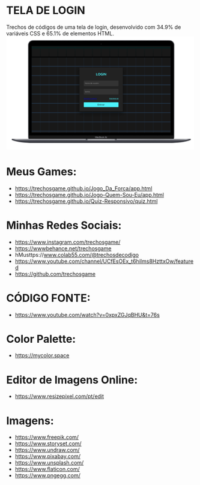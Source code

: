 # TELA DE LOGIN
Trechos de códigos de uma tela de login, desenvolvido com 34.9% de variáveis CSS e 65.1% de elementos HTML.
<img src="001.png" width="500px" alt="Tela De Login Para Usuário Já Cadastrado">

# Meus Games:
- https://trechosgame.github.io/Jogo_Da_Forca/app.html
- https://trechosgame.github.io/Jogo-Quem-Sou-Eu/app.html
- https://trechosgame.github.io/Quiz-Responsivo/quiz.html

# Minhas Redes Sociais:
- https://www.instagram.com/trechosgame/
- https://wwwbehance.net/trechosgame
- hMusttps://www.colab55.com/@trechosdecodigo
- https://www.youtube.com/channel/UCfEsOEx_t6hiIms8HzttxOw/featured
- https://github.com/trechosgame
  
# CÓDIGO FONTE:
 - https://www.youtube.com/watch?v=0xpxZGJqBHU&t=76s

# Color Palette:
 - https://mycolor.space

# Editor de Imagens Online:
 - https://www.resizepixel.com/pt/edit

# Imagens:
- https://www.freepik.com/
- https://www.storyset.com/
- https://www.undraw.com/
- https://www.pixabay.com/
- https://www.unsplash.com/
- https://www.flaticon.com/
- https://www.pngegg.com/








